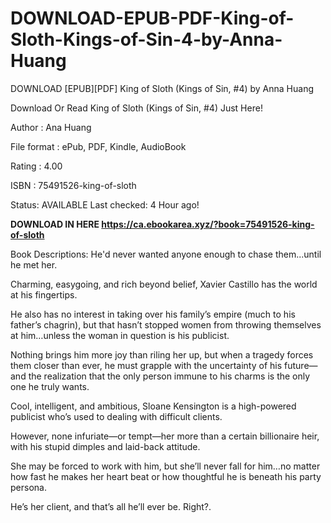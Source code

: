 # DOWNLOAD-EPUB-PDF-King-of-Sloth-Kings-of-Sin-4-by-Anna-Huang
DOWNLOAD [EPUB][PDF] King of Sloth (Kings of Sin, #4) by Anna Huang

Download Or Read King of Sloth (Kings of Sin, #4) Just Here!

Author : Ana Huang

File format : ePub, PDF, Kindle, AudioBook

Rating : 4.00

ISBN : 75491526-king-of-sloth

Status: AVAILABLE Last checked: 4 Hour ago!


**DOWNLOAD IN HERE https://ca.ebookarea.xyz/?book=75491526-king-of-sloth**

Book Descriptions:
He'd never wanted anyone enough to chase them...until he met her.

Charming, easygoing, and rich beyond belief, Xavier Castillo has the world at his fingertips. 

He also has no interest in taking over his family’s empire (much to his father’s chagrin), but that hasn’t stopped women from throwing themselves at him…unless the woman in question is his publicist. 

Nothing brings him more joy than riling her up, but when a tragedy forces them closer than ever, he must grapple with the uncertainty of his future—and the realization that the only person immune to his charms is the only one he truly wants.  

Cool, intelligent, and ambitious, Sloane Kensington is a high-powered publicist who’s used to dealing with difficult clients. 

However, none infuriate—or tempt—her more than a certain billionaire heir, with his stupid dimples and laid-back attitude. 

She may be forced to work with him, but she’ll never fall for him…no matter how fast he makes her heart beat or how thoughtful he is beneath his party persona. 

He’s her client, and that’s all he’ll ever be. Right?.
